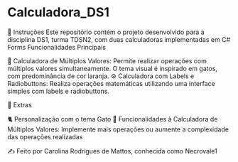 # Calculadora_DS1

📌 Instruções
Este repositório contém o projeto desenvolvido para a disciplina DS1, turma TDSN2, com duas calculadoras implementadas em C# Forms
Funcionalidades Principais
   
   🧮 Calculadora de Múltiplos Valores: Permite realizar operações com múltiplos valores simultaneamente. O tema visual é inspirado em gatos, com predominância de cor laranja.
   ⚙️ Calculadora com Labels e Radiobuttons: Realiza operações matemáticas utilizando uma interface simples com labels e radiobuttons.
 
🌟 Extras

   🐈 Personalização com o tema Gato 
   📝 Funcionalidades à Calculadora de Múltiplos Valores: Implemente mais operações ou aumente a complexidade das operações realizadas

✍️ Feito por Carolina Rodrigues de Mattos, conhecida como Necrovale1
